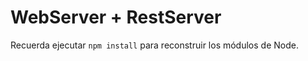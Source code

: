 # WebServer + RestServer

Recuerda ejecutar ``` npm install ``` para reconstruir los módulos de Node.